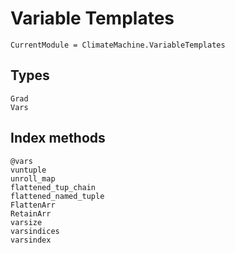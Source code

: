 # Variable Templates

```@meta
CurrentModule = ClimateMachine.VariableTemplates
```

## Types

```@docs
Grad
Vars
```

## Index methods

```@docs
@vars
vuntuple
unroll_map
flattened_tup_chain
flattened_named_tuple
FlattenArr
RetainArr
varsize
varsindices
varsindex
```
